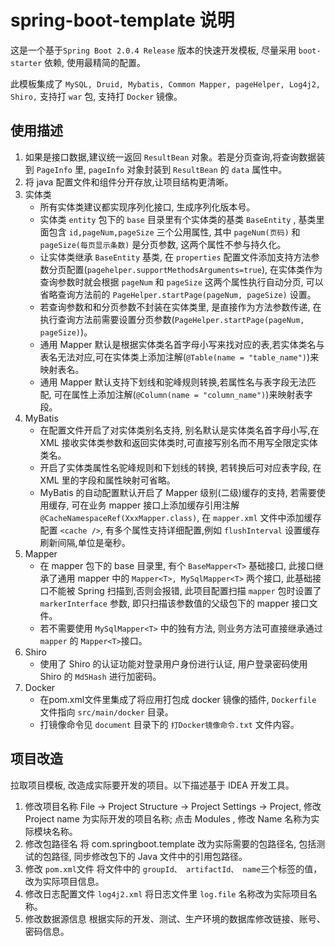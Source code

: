 # spring-boot-template 说明
这是一个基于`Spring Boot 2.0.4 Release` 版本的快速开发模板, 尽量采用 `boot-starter` 依赖, 使用最精简的配置。

此模板集成了 `MySQL, Druid, Mybatis, Common Mapper, pageHelper, Log4j2, Shiro,` 支持打 `war` 包, 支持打 `Docker` 镜像。

## 使用描述
1. 如果是接口数据,建议统一返回 `ResultBean` 对象。若是分页查询,将查询数据装到 `PageInfo` 里, `pageInfo` 对象封装到 `ResultBean` 的 `data` 属性中。
2. 将 java 配置文件和组件分开存放,让项目结构更清晰。
3. 实体类
    - 所有实体类建议都实现序列化接口, 生成序列化版本号。
    - 实体类 `entity` 包下的 `base` 目录里有个实体类的基类 `BaseEntity` , 基类里面包含 `id,pageNum,pageSize` 三个公用属性,
其中 `pageNum(页码)` 和 `pageSize(每页显示条数)` 是分页参数, 这两个属性不参与持久化。
    - 让实体类继承 `BaseEntity` 基类, 在 `properties` 配置文件添加支持方法参数分页配置(`pagehelper.supportMethodsArguments=true`),
在实体类作为查询参数时就会根据 `pageNum` 和 `pageSize` 这两个属性执行自动分页, 可以省略查询方法前的 `PageHelper.startPage(pageNum, pageSize)` 设置。
    - 若查询参数和和分页参数不封装在实体类里, 是直接作为方法参数传递, 在执行查询方法前需要设置分页参数(`PageHelper.startPage(pageNum, pageSize)`)。
    - 通用 Mapper 默认是根据实体类名首字母小写来找对应的表,若实体类名与表名无法对应,可在实体类上添加注解(`@Table(name = "table_name")`)来映射表名。
    - 通用 Mapper 默认支持下划线和驼峰规则转换,若属性名与表字段无法匹配, 可在属性上添加注解(`@Column(name = "column_name")`)来映射表字段。
4. MyBatis
    - 在配置文件开启了对实体类别名支持, 别名默认是实体类名首字母小写,在 XML 接收实体类参数和返回实体类时,可直接写别名而不用写全限定实体类名。
    - 开启了实体类属性名驼峰规则和下划线的转换, 若转换后可对应表字段, 在 XML 里的字段和属性映射可省略。
    - MyBatis 的自动配置默认开启了 Mapper 级别(二级)缓存的支持, 若需要使用缓存, 可在业务 mapper 接口上添加缓存引用注解 `@CacheNamespaceRef(XxxMapper.class)`,
        在 `mapper.xml` 文件中添加缓存配置 `<cache />`, 有多个属性支持详细配置,例如 `flushInterval` 设置缓存刷新间隔,单位是毫秒。
5. Mapper
    - 在 mapper 包下的 base 目录里, 有个 `BaseMapper<T>` 基础接口, 此接口继承了通用 mapper 中的 `Mapper<T>, MySqlMapper<T>` 两个接口, 
        此基础接口不能被 Spring 扫描到,否则会报错, 此项目配置扫描 `mapper` 包时设置了 `markerInterface` 参数, 即只扫描该参数值的父级包下的 mapper 接口文件。
    - 若不需要使用 `MySqlMapper<T>` 中的独有方法, 则业务方法可直接继承通过 `mapper` 的 `Mapper<T>`接口。
6. Shiro
    - 使用了 Shiro 的认证功能对登录用户身份进行认证, 用户登录密码使用 Shiro 的 `Md5Hash` 进行加密码。
7. Docker
    - 在pom.xml文件里集成了将应用打包成 docker 镜像的插件, `Dockerfile` 文件指向 `src/main/docker` 目录。
    - 打镜像命令见 `document` 目录下的 `打Docker镜像命令.txt` 文件内容。

## 项目改造
拉取项目模板, 改造成实际要开发的项目。以下描述基于 IDEA 开发工具。

1. 修改项目名称
    File → Project Structure → Project Settings → Project, 修改 Project name 为实际开发的项目名称; 
    点击 Modules , 修改 Name 名称为实际模块名称。
2. 修改包路径名
	将 com.springboot.template 改为实际需要的包路径名, 包括测试的包路径, 同步修改包下的 Java 文件中的引用包路径。
3. 修改 `pom.xml`文件
	将文件中的 `groupId、 artifactId、 name`三个标签的值，改为实际项目信息。
4. 修改日志配置文件 `log4j2.xml`
	将日志文件里 `log.file` 名称改为实际项目名称。
5. 修改数据源信息
	根据实际的开发、测试、生产环境的数据库修改链接、账号、密码信息。

    
